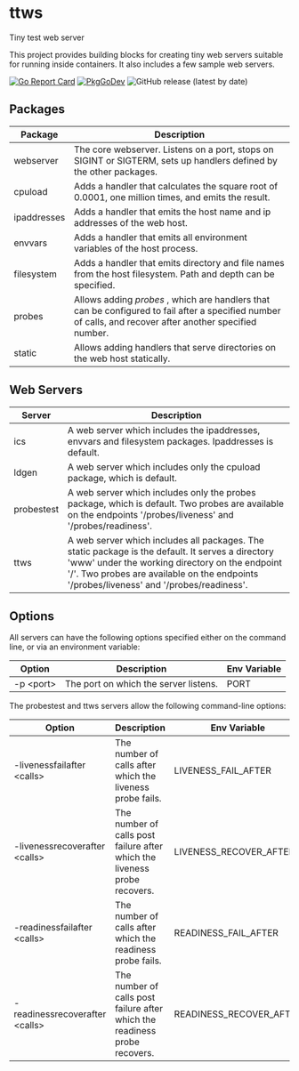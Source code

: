 # ttws
Tiny test web server 

This project provides building blocks for creating tiny web servers suitable for running inside containers. It also includes a few sample web servers.

[![Go Report Card](https://goreportcard.com/badge/github.com/rajch/ttws)](https://goreportcard.com/report/github.com/rajch/ttws)
[![PkgGoDev](https://pkg.go.dev/badge/github.com/rajch/ttws)](https://pkg.go.dev/github.com/rajch/ttws)
![GitHub release (latest by date)](https://img.shields.io/github/v/release/rajch/ttws?include_prereleases)

## Packages

|Package|Description|
|-------|-----------|
|webserver|The core webserver. Listens on a port, stops on SIGINT or SIGTERM, sets up handlers defined by the other packages.|
|cpuload|Adds a handler that calculates the square root of 0.0001, one million times, and emits the result.|
|ipaddresses|Adds a handler that emits the host name and ip addresses of the web host.|
|envvars|Adds a handler that emits all environment variables of the host process.|
|filesystem|Adds a handler that emits directory and file names from the host filesystem. Path and depth can be specified.|
|probes|Allows adding _probes_ , which are handlers that can be configured to fail after a specified number of calls, and recover after another specified number.|
|static|Allows adding handlers that serve directories on the web host statically.| 


## Web Servers

|Server|Description|
|---|---|
|ics|A web server which includes the ipaddresses, envvars and filesystem packages. Ipaddresses is default.|
|ldgen|A web server which includes only the cpuload package, which is default.|
|probestest|A web server which includes only the probes package, which is default. Two probes are available on the endpoints '/probes/liveness' and '/probes/readiness'.|
|ttws|A web server which includes all packages. The static package is the default. It serves a directory 'www' under the working directory on the endpoint '/'. Two probes are available on the endpoints '/probes/liveness' and '/probes/readiness'.|

## Options

All servers can have the following options specified either on the command line,  or via an environment 
variable:

|Option|Description|Env Variable|
|---|---|---|
|-p &lt;port>|The port on which the server listens.|PORT|

The probestest and ttws servers allow the following command-line options:

|Option|Description|Env Variable|
|---|---|---|
|-livenessfailafter &lt;calls>|The number of calls after which the liveness probe fails.|LIVENESS_FAIL_AFTER|
|-livenessrecoverafter &lt;calls>|The number of calls post failure after which the liveness probe recovers.|LIVENESS_RECOVER_AFTER|
|-readinessfailafter &lt;calls>|The number of calls after which the readiness probe fails.|READINESS_FAIL_AFTER|
|-readinessrecoverafter &lt;calls>|The number of calls post failure after which the readiness probe recovers.|READINESS_RECOVER_AFTER|

